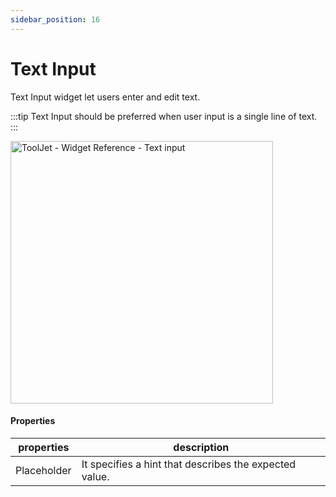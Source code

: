 ```yaml
---
sidebar_position: 16
---
```


# Text Input

Text Input widget let users enter and edit text.

:::tip
Text Input should be preferred when user input is a single line of text.
:::

<img class="screenshot-full" src="/img/widgets/text-input/textinput.gif" alt="ToolJet - Widget Reference - Text input" height="420"/>

#### Properties

| properties      | description |
| ----------- | ----------- |
| Placeholder |  It specifies a hint that describes the expected value.|